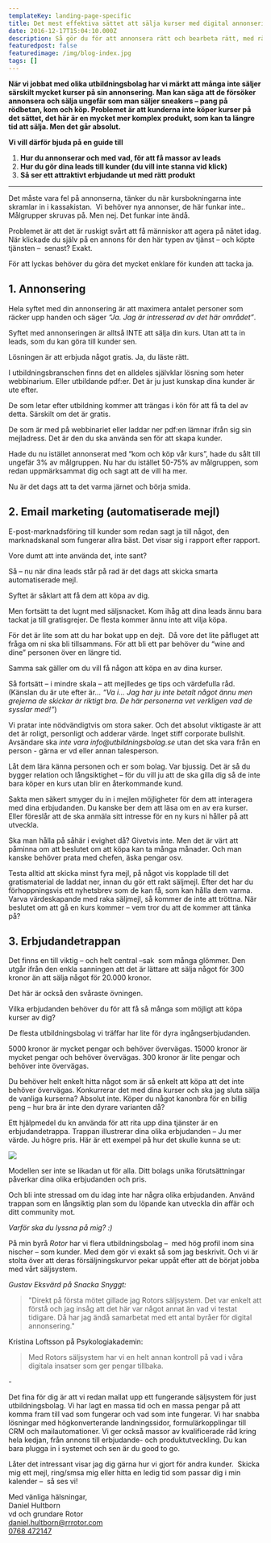 ```yaml
---
templateKey: landing-page-specific
title: Det mest effektiva sättet att sälja kurser med digital annonsering
date: 2016-12-17T15:04:10.000Z
description: Så gör du för att annonsera rätt och bearbeta rätt, med rätt erbjudande
featuredpost: false
featuredimage: /img/blog-index.jpg
tags: []
---
```

**När vi jobbat med olika utbildningsbolag har vi märkt att många inte säljer särskilt mycket kurser på sin annonsering. Man kan säga att de försöker annonsera och sälja ungefär som man säljer sneakers – pang på rödbetan, kom och köp. Problemet är att kunderna inte köper kurser på det sättet, det här är en mycket mer komplex produkt, som kan ta längre tid att sälja. Men det går absolut.**

**Vi vill därför bjuda på en guide till**

1. **Hur du annonserar och med vad, för att få massor av leads**
2. **Hur du gör dina leads till kunder (du vill inte stanna vid klick)**
3. **Så ser ett attraktivt erbjudande ut med rätt produkt**

***

Det måste vara fel på annonserna, tänker du när kursbokningarna inte skramlar in i kassakistan.  Vi behöver nya annonser, de här funkar inte.. Målgrupper skruvas på. Men nej. Det funkar inte ändå.

Problemet är att det är ruskigt svårt att få människor att agera på nätet idag. När klickade du själv på en annons för den här typen av tjänst – och köpte tjänsten –  senast? Exakt.

För att lyckas behöver du göra det mycket enklare för kunden att tacka ja.

## 1. Annonsering

Hela syftet med din annonsering är att maximera antalet personer som räcker upp handen och säger *“Ja. Jag är intresserad av det här området”*.

Syftet med annonseringen är alltså INTE att sälja din kurs. Utan att ta in leads, som du kan göra till kunder sen.

Lösningen är att erbjuda något gratis. Ja, du läste rätt.

I utbildningsbranschen finns det en alldeles självklar lösning som heter webbinarium. Eller utbildande pdf:er. Det är ju just kunskap dina kunder är ute efter. 

De som letar efter utbildning kommer att trängas i kön för att få ta del av detta. Särskilt om det är gratis. 

De som är med på webbinariet eller laddar ner pdf:en lämnar ifrån sig sin mejladress. Det är den du ska använda sen för att skapa kunder.

Hade du nu istället annonserat med “kom och köp vår kurs”, hade du sålt till ungefär 3% av målgruppen. Nu har du istället 50-75% av målgruppen, som redan uppmärksammat dig och sagt att de vill ha mer.

Nu är det dags att ta det varma järnet och börja smida.

## 2. Email marketing (automatiserade mejl)

E-post-marknadsföring till kunder som redan sagt ja till något, den marknadskanal som fungerar allra bäst. Det visar sig i rapport efter rapport.

Vore dumt att inte använda det, inte sant? 

Så – nu när dina leads står på rad är det dags att skicka smarta automatiserade mejl.

Syftet är såklart att få dem att köpa av dig.

Men fortsätt ta det lugnt med säljsnacket. Kom ihåg att dina leads ännu bara tackat ja till gratisgrejer. De flesta kommer ännu inte att vilja köpa.

För det är lite som att du har bokat upp en dejt.  Då vore det lite påfluget att fråga om ni ska bli tillsammans. För att bli ett par behöver du “wine and dine” personen över en längre tid.

Samma sak gäller om du vill få någon att köpa en av dina kurser.

Så fortsätt – i mindre skala – att mejlledes ge tips och värdefulla råd.  (Känslan du är ute efter är… *“Va i… Jag har ju inte betalt något ännu men grejerna de skickar är riktigt bra. De här personerna vet verkligen vad de sysslar med!”*)

Vi pratar inte nödvändigtvis om stora saker. Och det absolut viktigaste är att det är roligt, personligt och adderar värde. Inget stiff corporate bullshit. Avsändare ska *inte vara info<area>@utbildningsbolag.se* utan det ska vara från en person - gärna er vd eller annan talesperson. 

Låt dem lära känna personen och er som bolag. Var bjussig. Det är så du bygger relation och långsiktighet – för du vill ju att de ska gilla dig så de inte bara köper en kurs utan blir en återkommande kund.

Sakta men säkert smyger du in i mejlen möjligheter för dem att interagera med dina erbjudanden. Du kanske ber dem att läsa om en av era kurser. Eller föreslår att de ska anmäla sitt intresse för en ny kurs ni håller på att utveckla.

Ska man hålla på såhär i evighet då? Givetvis inte. Men det är värt att påminna om att beslutet om att köpa kan ta många månader. Och man kanske behöver prata med chefen, äska pengar osv.

Testa alltid att skicka minst fyra mejl, på något vis kopplade till det gratismaterial de laddat ner, innan du gör ett rakt säljmejl. Efter det har du förhoppningsvis ett nyhetsbrev som de kan få, som kan hålla dem varma. Varva värdeskapande med raka säljmejl, så kommer de inte att tröttna. När beslutet om att gå en kurs kommer – vem tror du att de kommer att tänka på?

## 3. **Erbjudandetrappan**

Det finns en till viktig – och helt central –sak  som många glömmer. Den utgår ifrån den enkla sanningen att det är lättare att sälja något för 300 kronor än att sälja något för 20.000 kronor.

Det här är också den svåraste övningen.

Vilka erbjudanden behöver du för att få så många som möjligt att köpa kurser av dig?

De flesta utbildningsbolag vi träffar har lite för dyra ingångserbjudanden. 

5000 kronor är mycket pengar och behöver övervägas. 15000 kronor är mycket pengar och behöver övervägas. 300 kronor är lite pengar och behöver inte övervägas.

Du behöver helt enkelt hitta något som är så enkelt att köpa att det inte behöver övervägas. Konkurrerar det med dina kurser och ska jag sluta sälja de vanliga kurserna? Absolut inte. Köper du något kanonbra för en billig peng – hur bra är inte den dyrare varianten då?

Ett hjälpmedel du kn använda för att rita upp dina tjänster är en erbjudandetrappa. Trappan illustrerar dina olika erbjudanden – Ju mer värde. Ju högre pris. Här är ett exempel på hur det skulle kunna se ut:

![](/img/chemex.jpg)

Modellen ser inte se likadan ut för alla. Ditt bolags unika förutsättningar påverkar dina olika erbjudanden och pris. 

Och bli inte stressad om du idag inte har några olika erbjudanden. Använd trappan som en långsiktig plan som du löpande kan utveckla din affär och ditt community mot.

*V﻿arför ska du lyssna på mig? :)*

På min byrå *Rotor* har vi flera utbildningsbolag –  med hög profil inom sina nischer – som kunder. Med dem gör vi exakt så som jag beskrivit. Och vi är stolta över att deras försäljningskurvor pekar uppåt efter att de börjat jobba med vårt säljsystem.

*G﻿ustav Eksvärd på Snacka Snyggt:*

> "Direkt på första mötet gillade jag Rotors säljsystem. Det var enkelt att förstå och jag insåg att det här var något annat än vad vi testat tidigare. Då har jag ändå samarbetat med ett antal byråer för digital annonsering."

K﻿ristina Loftsson på Psykologiakademin:

> Med Rotors säljsystem har vi en helt annan kontroll på vad i våra digitala insatser som ger pengar tillbaka.

\-﻿

Det fina för dig är att vi redan mallat upp ett fungerande säljsystem för just utbildningsbolag. Vi har lagt en massa tid och en massa pengar på att komma fram till vad som fungerar och vad som inte fungerar. Vi har snabba lösningar med högkonverterande landningssidor, formulärkopplingar till CRM och mailautomationer. Vi ger också massor av kvalificerade råd kring hela kedjan, från annons till erbjudande- och produktutveckling. Du kan bara plugga in i systemet och sen är du good to go.

Låter det intressant visar jag dig gärna hur vi gjort för andra kunder.  Skicka mig ett mejl, ring/smsa mig eller hitta en ledig tid som passar dig i min kalender –  så ses vi!

Med vänliga hälsningar,\
Daniel Hultborn\
vd och grundare Rotor\
[daniel.hultborn@rrrotor.com](mailto:daniel.hultborn@rrrotor.com)\
[0768 472147](tel:0768472147)